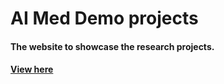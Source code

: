 # AI Med Demo projects
#### The website to showcase the research projects.
#### [View here](https://quicknat.ai-med.de/)

